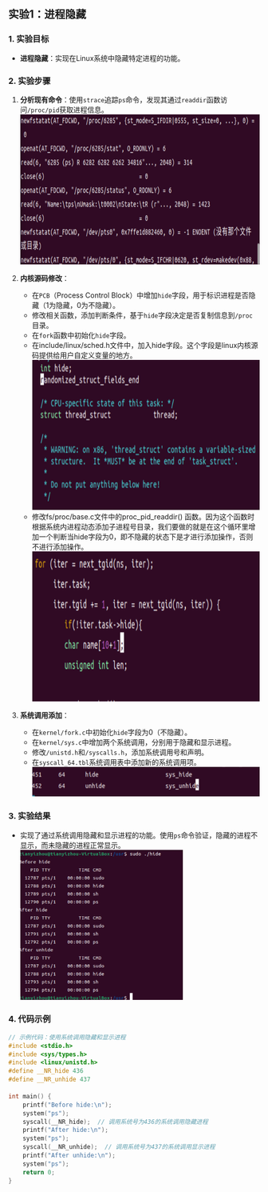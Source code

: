 ## 实验1：进程隐藏

### 1. 实验目标
- **进程隐藏**：实现在Linux系统中隐藏特定进程的功能。

### 2. 实验步骤
1. **分析现有命令**：使用`strace`追踪`ps`命令，发现其通过`readdir`函数访问`/proc/pid`获取进程信息。
   <img style="height: 300px" src ="../photo/屏幕截图%202023-11-29%20203128.png">    
3. **内核源码修改**：
   - 在`PCB`（Process Control Block）中增加`hide`字段，用于标识进程是否隐藏（1为隐藏，0为不隐藏）。
   - 修改相关函数，添加判断条件，基于`hide`字段决定是否复制信息到`/proc`目录。
   - 在`fork`函数中初始化`hide`字段。
   - 在include/linux/sched.h文件中，加入hide字段。这个字段是linux内核源码提供给用户自定义变量的地方。
      <img style="height: 300px" src ="../photo/屏幕截图%202023-11-29%20210228.png">
   - 修改fs/proc/base.c文件中的proc_pid_readdir() 函数。因为这个函数时根据系统内进程动态添加子进程号目录，我们要做的就是在这个循环里增加一个判断当hide字段为0，即不隐藏的状态下是才进行添加操作，否则不进行添加操作。
        <img style="height: 300px" src ="../photo/屏幕截图%202023-11-29%20211112.png">

4. **系统调用添加**：
   - 在`kernel/fork.c`中初始化`hide`字段为0（不隐藏）。
   - 在`kernel/sys.c`中增加两个系统调用，分别用于隐藏和显示进程。
   - 修改`/unistd.h`和`/syscalls.h`，添加系统调用号和声明。
   - 在`syscall_64.tbl`系统调用表中添加新的系统调用项。
       <img  src ="../photo/屏幕截图%202023-11-29%20213401.png"> 

### 3. 实验结果
- 实现了通过系统调用隐藏和显示进程的功能。使用`ps`命令验证，隐藏的进程不显示，而未隐藏的进程正常显示。
   <img style="height: 300px" src ="../photo/屏幕截图%202023-11-30%20000708.png"> 
### 4. 代码示例
```cpp
// 示例代码：使用系统调用隐藏和显示进程
#include <stdio.h>
#include <sys/types.h>
#include <linux/unistd.h>
#define __NR_hide 436  
#define __NR_unhide 437  

int main() {
    printf("Before hide:\n");
    system("ps");
    syscall(__NR_hide);  // 调用系统号为436的系统调用隐藏进程
    printf("After hide:\n");
    system("ps");
    syscall(__NR_unhide);  // 调用系统号为437的系统调用显示进程
    printf("After unhide:\n");
    system("ps");
    return 0;
}
